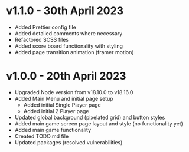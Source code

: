 # v1.1.0 - 30th April 2023

- Added Prettier config file
- Added detailed comments where necessary
- Refactored SCSS files
- Added score board functionality with styling
- Added page transition animation (framer motion)

# v1.0.0 - 20th April 2023

- Upgraded Node version from v18.10.0 to v18.16.0
- Added Main Menu and initial page setup
  - Added initial Single Player page
  - Added initial 2 Player page
- Updated global background (pixelated grid) and button styles
- Added main game screen page layout and style (no functionality yet)
- Added main game functionality
- Created TODO.md file
- Updated packages (resolved vulnerabilities)
